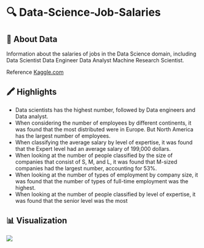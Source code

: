 # 🔍 Data-Science-Job-Salaries
## 📖 About Data
Information about the salaries of jobs in the Data Science domain, including Data Scientist Data Engineer Data Analyst Machine Research Scientist.

Reference [Kaggle.com](https://www.kaggle.com/datasets/ruchi798/data-science-job-salaries)

## 🖍️ Highlights
- Data scientists has the highest number, followed by Data engineers and Data analyst.
- When considering the number of employees by different continents, it was found that the most distributed were in Europe.  But North America has the largest number of employees.
- When classifying the average salary by level of expertise, it was found that the Expert level had an average salary of 199,000 dollars.
- When looking at the number of people classified by the size of companies that consist of S, M, and L, it was found that M-sized companies had the largest number, accounting for 53%.
- When looking at the number of types of employment by company size, it was found that the number of types of full-time employment was the highest.
- When looking at the number of people classified by level of expertise, it was found that the senior level was the most
## 📊 Visualization
![](https://github.com/SaowalakMeethong/Data-Scientist-Salary/assets/142102520/b4ef24f2-6cd4-428c-869a-cfc721e2ae34)





